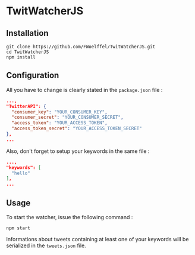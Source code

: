 # TwitWatcherJS

## Installation

```
git clone https://github.com/FWoelffel/TwitWatcherJS.git
cd TwitWatcherJS
npm install
```

## Configuration

All you have to change is clearly stated in the `package.json` file :

```json
...,
"TwitterAPI": {
  "consumer_key": "YOUR_CONSUMER_KEY",
  "consumer_secret": "YOUR_CONSUMER_SECRET",
  "access_token": "YOUR_ACCESS_TOKEN",
  "access_token_secret": "YOUR_ACCESS_TOKEN_SECRET"
},
...
```

Also, don't forget to setup your keywords in the same file :

```json
...,
"keywords": [
  "hello"
],
...
```

## Usage

To start the watcher, issue the following command :

```
npm start
```

Informations about tweets containing at least one of your keywords will be serialized in the `tweets.json` file.
